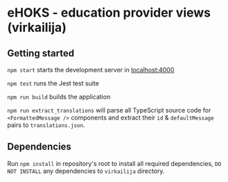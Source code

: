 # eHOKS - education provider views (virkailija)

## Getting started

`npm start` starts the development server in [localhost:4000](http://localhost:4000/)

`npm test` runs the Jest test suite

`npm run build` builds the application

`npm run extract_translations` will parse all TypeScript source code for `<FormattedMessage />` components and extract their `id` & `defaultMessage` pairs to `translations.json`.

## Dependencies

Run `npm install` in repository's root to install all required dependencies, `DO NOT INSTALL` any dependencies to `virkailija` directory.

